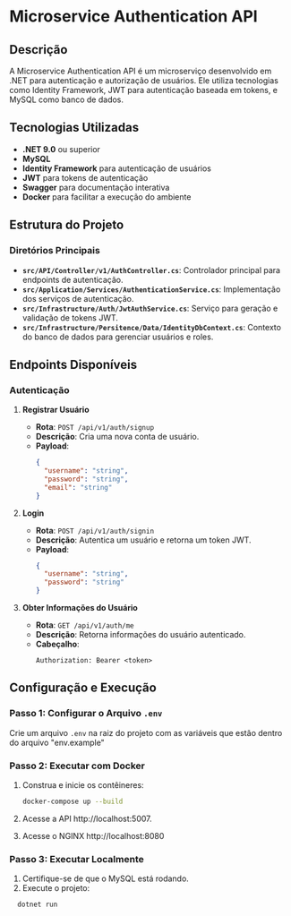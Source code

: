 # Microservice Authentication API

## Descrição

A Microservice Authentication API é um microserviço desenvolvido em .NET para autenticação e autorização de usuários. Ele utiliza tecnologias como Identity Framework, JWT para autenticação baseada em tokens, e MySQL como banco de dados.

## Tecnologias Utilizadas

- **.NET 9.0** ou superior
- **MySQL**
- **Identity Framework** para autenticação de usuários
- **JWT** para tokens de autenticação
- **Swagger** para documentação interativa
- **Docker** para facilitar a execução do ambiente

## Estrutura do Projeto

### Diretórios Principais

- **`src/API/Controller/v1/AuthController.cs`**: Controlador principal para endpoints de autenticação.
- **`src/Application/Services/AuthenticationService.cs`**: Implementação dos serviços de autenticação.
- **`src/Infrastructure/Auth/JwtAuthService.cs`**: Serviço para geração e validação de tokens JWT.
- **`src/Infrastructure/Persitence/Data/IdentityDbContext.cs`**: Contexto do banco de dados para gerenciar usuários e roles.

## Endpoints Disponíveis

### Autenticação

1. **Registrar Usuário**

   - **Rota**: `POST /api/v1/auth/signup`
   - **Descrição**: Cria uma nova conta de usuário.
   - **Payload**:
     ```json
     {
       "username": "string",
       "password": "string",
       "email": "string"
     }
     ```

2. **Login**

   - **Rota**: `POST /api/v1/auth/signin`
   - **Descrição**: Autentica um usuário e retorna um token JWT.
   - **Payload**:
     ```json
     {
       "username": "string",
       "password": "string"
     }
     ```

3. **Obter Informações do Usuário**
   - **Rota**: `GET /api/v1/auth/me`
   - **Descrição**: Retorna informações do usuário autenticado.
   - **Cabeçalho**:
     ```
     Authorization: Bearer <token>
     ```

## Configuração e Execução

### Passo 1: Configurar o Arquivo `.env`

Crie um arquivo `.env` na raiz do projeto com as variáveis que estão dentro do arquivo "env.example"

### Passo 2: Executar com Docker

1. Construa e inicie os contêineres:

   ```sh
   docker-compose up --build

   ```

2. Acesse a API
   http://localhost:5007.

3. Acesse o NGINX
   http://localhost:8080

### Passo 3: Executar Localmente

1. Certifique-se de que o MySQL está rodando.
2. Execute o projeto:

```sh
  dotnet run
```

